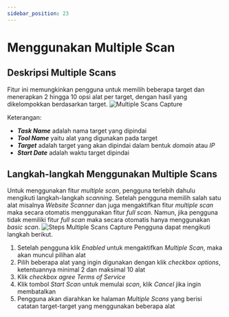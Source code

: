 ```yaml
---
sidebar_position: 23
---
```


# Menggunakan Multiple Scan

## Deskripsi Multiple Scans
Fitur ini memungkinkan pengguna untuk memilih beberapa target dan menerapkan 2 hingga 10 opsi alat per target, dengan hasil yang dikelompokkan berdasarkan target.
![Multiple Scans Capture](/img/capture/multiple-scans.png)

Keterangan:
- ***Task Name*** adalah nama target yang dipindai 
- ***Tool Name*** yaitu alat yang digunakan pada target 
- ***Target*** adalah target yang akan dipindai dalam bentuk *domain* atau *IP* 
- ***Start Date*** adalah waktu target dipindai

## Langkah-langkah Menggunakan Multiple Scans
Untuk menggunakan fitur *multiple scan*, pengguna terlebih dahulu mengikuti langkah-langkah *scanning*. Setelah pengguna memilih salah satu alat misalnya *Website Scanner* dan juga mengaktifkan fitur *multiple scan* maka secara otomatis menggunakan fitur *full scan*. Namun, jika pengguna tidak memiliki fitur *full scan* maka secara otomatis hanya menggunakan *basic scan*.
![Steps Multiple Scans Capture](/img/capture/steps-multiple.png)
Pengguna dapat mengikuti langkah berikut.
1. Setelah pengguna klik *Enabled* untuk mengaktifkan *Multiple Scan*, maka akan muncul pilihan alat
2. Pilih beberapa alat yang ingin digunakan dengan klik *checkbox options*, ketentuannya minimal 2 dan maksimal 10 alat
3. Klik *checkbox agree Terms of Service*
4. Klik tombol *Start Scan* untuk memulai *scan*, klik *Cancel* jika ingin membatalkan
5. Pengguna akan diarahkan ke halaman *Multiple Scans* yang berisi catatan target-target yang menggunakan beberapa alat
